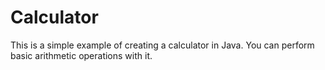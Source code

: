 # Calculator
This is a simple example of creating a calculator in Java. You can perform basic arithmetic operations with it.
